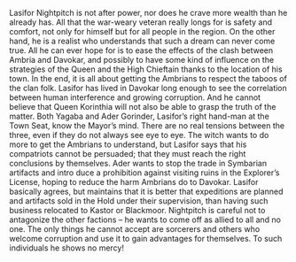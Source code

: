 
Lasifor Nightpitch is not after power, nor does he crave more wealth than he already has. All that the war-weary veteran really longs for is safety and comfort, not only for himself but for all people in the region. On the other hand, he is a realist who understands that such a dream can never come true. All he can ever hope for is to ease the effects of the clash between Ambria and Davokar, and possibly to have some kind of influence on the strategies of the Queen and the High Chieftain thanks to the location of his town. In the end, it is all about getting the Ambrians to respect the taboos of the clan folk. Lasifor has lived in Davokar long enough to see the correlation between human interference and growing corruption. And he cannot believe that Queen Korinthia will not also be able to grasp the truth of the matter. Both Yagaba and Ader Gorinder, Lasifor’s right hand-man at the Town Seat, know the Mayor’s mind. There are no real tensions between the three, even if they do not always see eye to eye. The witch wants to do more to get the Ambrians to understand, but Lasifor says that his compatriots cannot be persuaded; that they must reach the right conclusions by themselves. Ader wants to stop the trade in Symbarian artifacts and intro duce a prohibition against visiting ruins in the Explorer’s License, hoping to reduce the harm Ambrians do to Davokar. Lasifor basically agrees, but maintains that it is better that expeditions are planned and artifacts sold in the Hold under their supervision, than having such business relocated to Kastor or Blackmoor. Nightpitch is careful not to antagonize the other factions – he wants to come off as allied to all and no one. The only things he cannot accept are sorcerers and others who welcome corruption and use it to gain advantages for themselves. To such individuals he shows no mercy!
